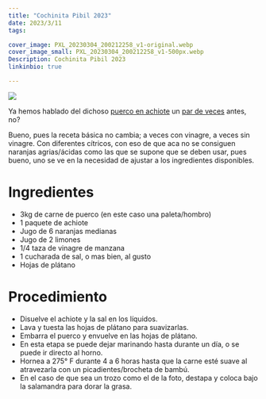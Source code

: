 ```yaml
---
title: "Cochinita Pibil 2023"
date: 2023/3/11
tags:

cover_image: PXL_20230304_200212258_v1-original.webp
cover_image_small: PXL_20230304_200212258_v1-500px.webp
Description: Cochinita Pibil 2023
linkinbio: true

---
```


[![](PXL_20230304_200212258_v1-800px.webp)](PXL_20230304_200212258_v1-original.webp)


Ya hemos hablado del dichoso <a href="/2017/10/1/Puerco-en-achiote">puerco en achiote</a> un <a href="/2019/4/13/Puerco-en-achiote-revisitado">par de veces</a> antes, no?

Bueno, pues la receta básica no cambia; a veces con vinagre, a veces sin vinagre. Con diferentes cítricos, con eso de que aca no se consiguen naranjas agrias/ácidas como las que se supone que se deben usar, pues bueno, uno se ve en la necesidad de ajustar a los ingredientes disponibles. 

# Ingredientes
* 3kg de carne de puerco (en este caso una paleta/hombro)
* 1 paquete de achiote
* Jugo de 6 naranjas medianas
* Jugo de 2 limones
* 1/4 taza de vinagre de manzana
* 1 cucharada de sal, o mas bien, al gusto
* Hojas de plátano

# Procedimiento
* Disuelve el achiote y la sal en los líquidos.
* Lava y tuesta las hojas de plátano para suavizarlas.
* Embarra el puerco y envuelve en las hojas de plátano.
* En esta etapa se puede dejar marinando hasta durante un día, o se puede ir directo al horno.
* Hornea a 275° F durante 4 a 6 horas hasta que la carne esté suave al atravezarla con un picadientes/brocheta de bambú.
* En el caso de que sea un trozo como el de la foto, destapa y coloca bajo la salamandra para dorar la grasa.
